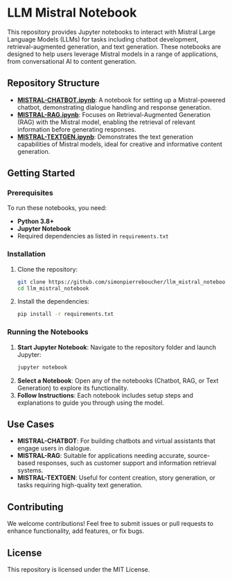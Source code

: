 # LLM Mistral Notebook

This repository provides Jupyter notebooks to interact with Mistral Large Language Models (LLMs) for tasks including chatbot development, retrieval-augmented generation, and text generation. These notebooks are designed to help users leverage Mistral models in a range of applications, from conversational AI to content generation.

## Repository Structure

- **[MISTRAL-CHATBOT.ipynb](https://github.com/simonpierreboucher/llm_mistral_notebook/blob/main/MISTRAL-CHATBOT.ipynb)**: A notebook for setting up a Mistral-powered chatbot, demonstrating dialogue handling and response generation.
- **[MISTRAL-RAG.ipynb](https://github.com/simonpierreboucher/llm_mistral_notebook/blob/main/MISTRAL-RAG.ipynb)**: Focuses on Retrieval-Augmented Generation (RAG) with the Mistral model, enabling the retrieval of relevant information before generating responses.
- **[MISTRAL-TEXTGEN.ipynb](https://github.com/simonpierreboucher/llm_mistral_notebook/blob/main/MISTRAL-TEXTGEN.ipynb)**: Demonstrates the text generation capabilities of Mistral models, ideal for creative and informative content generation.

## Getting Started

### Prerequisites

To run these notebooks, you need:
- **Python 3.8+**
- **Jupyter Notebook**
- Required dependencies as listed in `requirements.txt`

### Installation

1. Clone the repository:

   ```bash
   git clone https://github.com/simonpierreboucher/llm_mistral_notebook.git
   cd llm_mistral_notebook
   ```

2. Install the dependencies:

   ```bash
   pip install -r requirements.txt
   ```

### Running the Notebooks

1. **Start Jupyter Notebook**: Navigate to the repository folder and launch Jupyter:
   ```bash
   jupyter notebook
   ```
2. **Select a Notebook**: Open any of the notebooks (Chatbot, RAG, or Text Generation) to explore its functionality.
3. **Follow Instructions**: Each notebook includes setup steps and explanations to guide you through using the model.

## Use Cases

- **MISTRAL-CHATBOT**: For building chatbots and virtual assistants that engage users in dialogue.
- **MISTRAL-RAG**: Suitable for applications needing accurate, source-based responses, such as customer support and information retrieval systems.
- **MISTRAL-TEXTGEN**: Useful for content creation, story generation, or tasks requiring high-quality text generation.

## Contributing

We welcome contributions! Feel free to submit issues or pull requests to enhance functionality, add features, or fix bugs.

## License

This repository is licensed under the MIT License.
